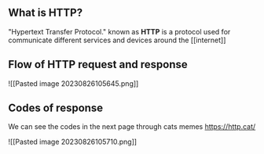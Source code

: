 
## What is HTTP?


"Hypertext Transfer Protocol." known as **HTTP** is a protocol used for communicate different services and devices around the [[internet]]


## Flow of HTTP request and response

![[Pasted image 20230826105645.png]]

## Codes of response

We can see the codes in the next page through cats memes https://http.cat/

![[Pasted image 20230826105710.png]]